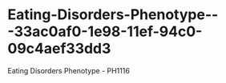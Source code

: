 # Eating-Disorders-Phenotype---33ac0af0-1e98-11ef-94c0-09c4aef33dd3
Eating Disorders Phenotype - PH1116
